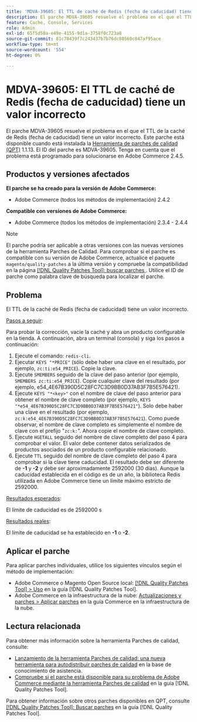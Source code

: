 ```yaml
---
title: 'MDVA-39605: El TTL de caché de Redis (fecha de caducidad) tiene un valor incorrecto'
description: El parche MDVA-39605 resuelve el problema en el que el TTL de la caché de Redis (fecha de caducidad) tiene un valor incorrecto. Este parche está disponible cuando está instalada la [Quality Patches Tool (QPT)](https://experienceleague.adobe.com/es/docs/commerce-knowledge-base/kb/announcements/commerce-announcements/magento-quality-patches-released-new-tool-to-self-serve-quality-patches) 1.1.13. El ID del parche es MDVA-39605. Tenga en cuenta que el problema está programado para solucionarse en Adobe Commerce 2.4.5.
feature: Cache, Console, Services
role: Admin
exl-id: 65f5d50a-e49e-4155-9d1a-3758f0c723a8
source-git-commit: 81c78439f7c243437b7b76dc80560c847af95ace
workflow-type: tm+mt
source-wordcount: '554'
ht-degree: 0%

---
```


# MDVA-39605: El TTL de caché de Redis (fecha de caducidad) tiene un valor incorrecto

El parche MDVA-39605 resuelve el problema en el que el TTL de la caché de Redis (fecha de caducidad) tiene un valor incorrecto. Este parche está disponible cuando está instalada la [Herramienta de parches de calidad (QPT)](https://experienceleague.adobe.com/es/docs/commerce-knowledge-base/kb/announcements/commerce-announcements/magento-quality-patches-released-new-tool-to-self-serve-quality-patches) 1.1.13. El ID del parche es MDVA-39605. Tenga en cuenta que el problema está programado para solucionarse en Adobe Commerce 2.4.5.

## Productos y versiones afectados

**El parche se ha creado para la versión de Adobe Commerce:**

* Adobe Commerce (todos los métodos de implementación) 2.4.2

**Compatible con versiones de Adobe Commerce:**

* Adobe Commerce (todos los métodos de implementación) 2.3.4 - 2.4.4

>[!NOTE]
>
>El parche podría ser aplicable a otras versiones con las nuevas versiones de la herramienta Parches de Calidad. Para comprobar si el parche es compatible con su versión de Adobe Commerce, actualice el paquete `magento/quality-patches` a la última versión y compruebe la compatibilidad en la página [[!DNL Quality Patches Tool]: buscar parches ](https://experienceleague.adobe.com/es/docs/commerce-knowledge-base/kb/announcements/commerce-announcements/magento-quality-patches-released-new-tool-to-self-serve-quality-patches). Utilice el ID de parche como palabra clave de búsqueda para localizar el parche.

## Problema

El TTL de la caché de Redis (fecha de caducidad) tiene un valor incorrecto.

<u>Pasos a seguir</u>:

Para probar la corrección, vacíe la caché y abra un producto configurable en la tienda. A continuación, abra un terminal (consola) y siga los pasos a continuación:

1. Ejecute el comando: `redis-cli`.
1. Ejecutar `KEYS "*PRICE"` (sólo debe haber una clave en el resultado, por ejemplo, `zc:ti:e54_PRICE`). Copie la clave.
1. Ejecute `SMEMBERS` seguido de la clave del paso anterior (por ejemplo, `SMEMBERS zc:ti:e54_PRICE`). Copie cualquier clave del resultado (por ejemplo, e54_4E67B390D5C28FC7C3D9BB0D37AB3F7B5E576421).
1. Ejecute `KEYS "*<key>"` con el nombre de clave del paso anterior para obtener el nombre de clave completo (por ejemplo, `KEYS "*e54_4E67B390D5C28FC7C3D9BB0D37AB3F7B5E576421"`). Solo debe haber una clave en el resultado (por ejemplo, `zc:k:e54_4E67B390D5C28FC7C3D9BB0D37AB3F7B5E576421`). Como puede observar, el nombre de clave completo es simplemente el nombre de clave con el prefijo &quot;`zc:k:`&quot;. Ahora copie el nombre de clave completo.
1. Ejecute `HGETALL` seguido del nombre de clave completo del paso 4 para comprobar el valor. El valor debe contener datos serializados de productos asociados de un producto configurable relacionado.
1. Ejecute `TTL` seguido del nombre de clave completo del paso 4 para comprobar si la clave tiene caducidad. El resultado debe ser diferente de **-1** y **-2** y debe ser aproximadamente 2592000 (30 días). Aunque la caducidad establecida en el código es de un año, la biblioteca Redis utilizada en Adobe Commerce tiene un límite máximo estricto de 2592000.

<u>Resultados esperados</u>:

El límite de caducidad es de 2592000 s

<u>Resultados reales</u>:

El límite de caducidad se ha establecido en **-1** o **-2**.

## Aplicar el parche

Para aplicar parches individuales, utilice los siguientes vínculos según el método de implementación:

* Adobe Commerce o Magento Open Source local: [[!DNL Quality Patches Tool] > Uso](/help/tools/quality-patches-tool/usage.md) en la guía [!DNL Quality Patches Tool].
* Adobe Commerce en la infraestructura de la nube: [Actualizaciones y parches > Aplicar parches](https://experienceleague.adobe.com/docs/commerce-cloud-service/user-guide/develop/upgrade/apply-patches.html?lang=es) en la guía Commerce en la infraestructura de la nube.

## Lectura relacionada

Para obtener más información sobre la herramienta Parches de calidad, consulte:

* [Lanzamiento de la herramienta Parches de calidad: una nueva herramienta para autodistribuir parches de calidad](https://experienceleague.adobe.com/es/docs/commerce-knowledge-base/kb/announcements/commerce-announcements/magento-quality-patches-released-new-tool-to-self-serve-quality-patches) en la base de conocimiento de asistencia.
* [Compruebe si el parche está disponible para su problema de Adobe Commerce mediante la herramienta Parches de calidad](/help/tools/quality-patches-tool/patches-available-in-qpt/check-patch-for-magento-issue-with-magento-quality-patches.md) en la guía [!DNL Quality Patches Tool].

Para obtener información sobre otros parches disponibles en QPT, consulte [[!DNL Quality Patches Tool]: Buscar parches](https://experienceleague.adobe.com/tools/commerce-quality-patches/index.html?lang=es) en la guía [!DNL Quality Patches Tool].
